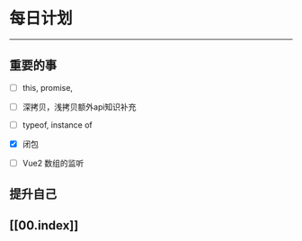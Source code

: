 
# 每日计划
---
## 重要的事
- [ ]  this, promise, 
- [ ]  深拷贝，浅拷贝额外api知识补充
- [ ]  typeof,  instance of 
- [x]  闭包
- [ ] Vue2 数组的监听



## 提升自己

  



## [[00.index]]










